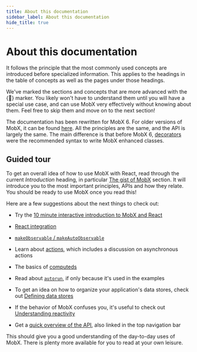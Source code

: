 ```yaml
---
title: About this documentation
sidebar_label: About this documentation
hide_title: true
---
```


<script async type="text/javascript" src="//cdn.carbonads.com/carbon.js?serve=CEBD4KQ7&placement=mobxjsorg" id="_carbonads_js"></script>

# About this documentation

It follows the principle that the most commonly used concepts are
introduced before specialized information. This applies to the headings in the table
of concepts as well as the pages under those headings.

We've marked the sections and concepts that are more advanced with the {🚀} marker. You likely won't have to understand them until you will have a special use case, and can use MobX very effectively without knowing about them. Feel free to skip them and move on to the next section!

The documentation has been rewritten for MobX 6. For older versions of MobX, it can be found [here](https://github.com/mobxjs/mobx/tree/mobx4and5/docs).
All the principles are the same, and the API is largely the same. The main difference is that before MobX 6, [decorators](https://github.com/mobxjs/mobx/blob/mobx4and5/docs/best/decorators.md) were the recommended syntax to write MobX enhanced classes.

## Guided tour

To get an overall idea of how to use MobX with React, read through the current _Introduction_ heading, in particular [The gist of MobX](the-gist-of-mobx.md) section.
It will introduce you to the most important principles, APIs and how they relate.
You should be ready to use MobX once you read this!

Here are a few suggestions about the next things to check out:

-   Try the [10 minute interactive introduction to MobX and React](getting-started.html)

-   [React integration](react-integration.md)

-   [`makeObservable` / `makeAutoObservable`](observable-state.md)

-   Learn about [actions](actions.md), which includes a discussion on asynchronous actions

-   The basics of [computeds](computeds.md)

-   Read about [`autorun`](reactions.md#autorun), if only because it's used in the examples

-   To get an idea on how to organize your application's data stores, check out [Defining data stores](defining-data-stores.md)

-   If the behavior of MobX confuses you, it's useful to check out [Understanding reactivity](understanding-reactivity.md)

-   Get a [quick overview of the API](api.md), also linked in the top navigation bar

This should give you a good understanding of the day-to-day uses of MobX. There is plenty more available for you to read at your own leisure.
